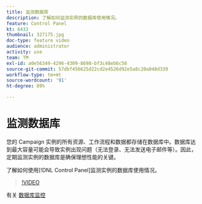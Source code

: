 ```yaml
---
title: 监测数据库
description: 了解如何监测实例的数据库使用情况。
feature: Control Panel
kt: 6433
thumbnail: 327175.jpg
doc-type: feature video
audience: administrator
activity: use
team: TM
exl-id: a0e56349-4296-4309-8698-bf3c48eb6c58
source-git-commit: 57dbf456625d22cd2e4526d92e5a8c20a048d339
workflow-type: tm+mt
source-wordcount: '91'
ht-degree: 89%

---
```


# 监测数据库

您的 Campaign 实例的所有资源、工作流程和数据都存储在数据库中。数据库达到最大容量可能会导致实例出现问题（无法登录、无法发送电子邮件等）。因此，定期监测实例的数据库是确保理想性能的关键。

了解如何使用[!DNL Control Panel]监测实例的数据库使用情况。

>[!VIDEO](https://video.tv.adobe.com/v/327175?quality=12)

有关 [数据库监控](https://experienceleague.adobe.com/docs/control-panel/using/performance-monitoring/database-monitoring.html?lang=zh-Hans#performance-monitoring)

